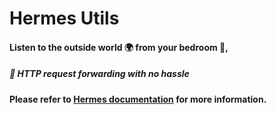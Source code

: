 # Hermes Utils

#### Listen to the outside world 🌍 from your bedroom 🛌,
##### 📡 HTTP request forwarding with no hassle

**Please refer to [Hermes documentation](https://github.com/nclsndr/hermes#hermes) for more information.**
